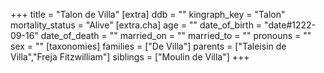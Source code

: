 +++
title = "Talon de Villa"
[extra]
ddb = ""
kingraph_key = "Talon"
mortality_status = "Alive"
[extra.cha]
age = ""
date_of_birth = "date#1222-09-16"
date_of_death = ""
married_on = ""
married_to = ""
pronouns = ""
sex = ""
[taxonomies]
families = ["De Villa"]
parents = ["Taleisin de Villa","Freja Fitzwilliam"]
siblings = ["Moulin de Villa"]
+++

